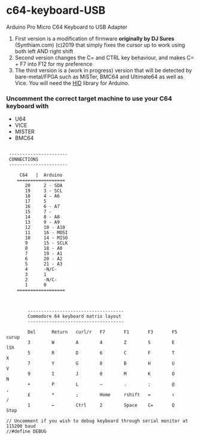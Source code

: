 # c64-keyboard-USB
Arduino Pro Micro C64 Keyboard to USB Adapter

1. First version is a modification of firmware **originally by DJ Sures** (Synthiam.com) (c)2019 that simply fixes the cursor up to work using both left AND right shift
1. Second version changes the C= and CTRL key behaviour, and makes C= + F7 into F12 for my preference
1. The third version is a (work in progress) version that will be detected by bare-metal/FPGA such as MiSTer, BMC64 and Ultimate64 as well as Vice. You will need the [HID](https://github.com/NicoHood/HID) library for Arduino.


### Uncomment the correct target machine to use your C64 keyboard with

* U64
* VICE
* MISTER
* BMC64



```

 ----------------------
 CONNECTIONS
 ----------------------

     C64   |  Arduino
    ==================
       20     2 - SDA
       19     3 - SCL
       18     4 - A6
       17     5
       16     6 - A7
       15     7 -
       14     8 - A8
       13     9 - A9
       12     10 - A10
       11     16 - MOSI
       10     14 - MISO
       9      15 - SCLK
       8      18 - A0
       7      19 - A1
       6      20 - A2
       5      21 - A3
       4      -N/C-
       3      1
       2      -N/C-
       1      0
    ==================

    

        ------------------------------------
        Commodore 64 keyboard matrix layout                                                                
        ------------------------------------
                                                                
        Del      Return   curl/r   F7       F1       F3       F5       curup
        3        W        A        4        Z        S        E        lSh
        5        R        D        6        C        F        T        X
        7        Y        G        8        B        H        U        V
        9        I        J        0        M        K        O        N
        +        P        L        –        .        :        @        ,
        £        *        ;        Home     rshift   =        ↑        /
        1        ←        Ctrl     2        Space    C=       Q        Stop

// Uncomment if you wish to debug keyboard through serial monitor at 115200 baud
//#define DEBUG
```
